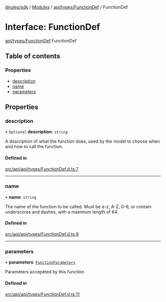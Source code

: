 [@julep/sdk](../README.md) / [Modules](../modules.md) / [api/types/FunctionDef](../modules/api_types_FunctionDef.md) / FunctionDef

# Interface: FunctionDef

[api/types/FunctionDef](../modules/api_types_FunctionDef.md).FunctionDef

## Table of contents

### Properties

- [description](api_types_FunctionDef.FunctionDef.md#description)
- [name](api_types_FunctionDef.FunctionDef.md#name)
- [parameters](api_types_FunctionDef.FunctionDef.md#parameters)

## Properties

### description

• `Optional` **description**: `string`

A description of what the function does, used by the model to choose when and how to call the function.

#### Defined in

[src/api/api/types/FunctionDef.d.ts:7](https://github.com/julep-ai/samantha-monorepo/blob/9aefd53/sdks/js/src/api/api/types/FunctionDef.d.ts#L7)

___

### name

• **name**: `string`

The name of the function to be called. Must be a-z, A-Z, 0-9, or contain underscores and dashes, with a maximum length of 64.

#### Defined in

[src/api/api/types/FunctionDef.d.ts:9](https://github.com/julep-ai/samantha-monorepo/blob/9aefd53/sdks/js/src/api/api/types/FunctionDef.d.ts#L9)

___

### parameters

• **parameters**: [`FunctionParameters`](../modules/api_types_FunctionParameters.md#functionparameters)

Parameters accepeted by this function

#### Defined in

[src/api/api/types/FunctionDef.d.ts:11](https://github.com/julep-ai/samantha-monorepo/blob/9aefd53/sdks/js/src/api/api/types/FunctionDef.d.ts#L11)
